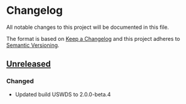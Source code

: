 # Changelog
All notable changes to this project will be documented in this file.

The format is based on [Keep a Changelog](http://keepachangelog.com/en/1.0.0/)
and this project adheres to [Semantic Versioning](http://semver.org/spec/v2.0.0.html).

## [Unreleased]
### Changed
- Updated build USWDS to 2.0.0-beta.4

[Unreleased]: https://github.com/usgs/wdfn-viz/compare/wdfn-viz-0.10.0...master
